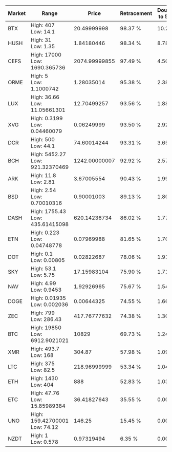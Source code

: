 | Market | Range | Price| Retracement | Doubles to 50% |
| --- | --- | --- | --- | --- |
| BTX | High: 407<br />Low: 14.1 | 20.49999998 | 98.37 % | 10.27 |
| HUSH | High: 31<br />Low: 1.35 | 1.84180446 | 98.34 % | 8.78 |
| CEFS | High: 17000<br />Low: 1690.365736 | 2074.99999855 | 97.49 % | 4.50 |
| ORME | High: 5<br />Low: 1.1000742 | 1.28035014 | 95.38 % | 2.38 |
| LUX | High: 36.66<br />Low: 11.05661301 | 12.70499257 | 93.56 % | 1.88 |
| XVG | High: 0.3199<br />Low: 0.04460079 | 0.06249999 | 93.50 % | 2.92 |
| DCR | High: 500<br />Low: 44.1 | 74.60014244 | 93.31 % | 3.65 |
| BCH | High: 5452.27<br />Low: 921.32370469 | 1242.00000007 | 92.92 % | 2.57 |
| ARK | High: 11.8<br />Low: 2.81 | 3.67005554 | 90.43 % | 1.99 |
| BSD | High: 2.54<br />Low: 0.70010316 | 0.90001003 | 89.13 % | 1.80 |
| DASH | High: 1755.43<br />Low: 435.61415098 | 620.14236734 | 86.02 % | 1.77 |
| ETN | High: 0.223<br />Low: 0.04748778 | 0.07969988 | 81.65 % | 1.70 |
| DOT | High: 0.1<br />Low: 0.00805 | 0.02822687 | 78.06 % | 1.91 |
| SKY | High: 53.1<br />Low: 5.75 | 17.15983104 | 75.90 % | 1.71 |
| NAV | High: 4.99<br />Low: 0.9453 | 1.92926965 | 75.67 % | 1.54 |
| DOGE | High: 0.01935<br />Low: 0.002036 | 0.00644325 | 74.55 % | 1.66 |
| ZEC | High: 799<br />Low: 286.43 | 417.76777632 | 74.38 % | 1.30 |
| BTC | High: 19850<br />Low: 6912.9021021 | 10829 | 69.73 % | 1.24 |
| XMR | High: 493.7<br />Low: 168 | 304.87 | 57.98 % | 1.09 |
| LTC | High: 375<br />Low: 82.5 | 218.96999999 | 53.34 % | 1.04 |
| ETH | High: 1430<br />Low: 404 | 888 | 52.83 % | 1.03 |
| ETC | High: 47.76<br />Low: 15.85989384 | 36.41827643 | 35.55 % | 0.00 |
| UNO | High: 159.42700001<br />Low: 74.12 | 146.25 | 15.45 % | 0.00 |
| NZDT | High: 1<br />Low: 0.578 | 0.97319494 | 6.35 % | 0.00 |

